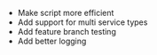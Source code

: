 - Make script more efficient
- Add support for multi service types
- Add feature branch testing
- Add better logging
